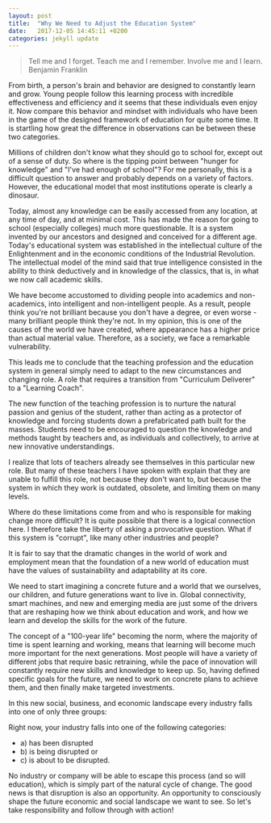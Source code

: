 ```yaml
---
layout: post
title:  "Why We Need to Adjust the Education System"
date:   2017-12-05 14:45:11 +0200
categories: jekyll update
---
```

> Tell me and I forget. Teach me and I remember. Involve me and I learn. Benjamin Franklin

From birth, a person's brain and behavior are designed to constantly learn and grow. Young people follow this learning process with incredible effectiveness and efficiency and it seems that these individuals even enjoy it. Now compare this behavior and mindset with individuals who have been in the game of the designed framework of education for quite some time. It is startling how great the difference in observations can be between these two categories.

Millions of children don't know what they should go to school for, except out of a sense of duty. So where is the tipping point between "hunger for knowledge" and "I've had enough of school"? For me personally, this is a difficult question to answer and probably depends on a variety of factors. However, the educational model that most institutions operate is clearly a dinosaur.

Today, almost any knowledge can be easily accessed from any location, at any time of day, and at minimal cost. This has made the reason for going to school (especially colleges) much more questionable. It is a system invented by our ancestors and designed and conceived for a different age. Today's educational system was established in the intellectual culture of the Enlightenment and in the economic conditions of the Industrial Revolution. The intellectual model of the mind said that true intelligence consisted in the ability to think deductively and in knowledge of the classics, that is, in what we now call academic skills. 

We have become accustomed to dividing people into academics and non-academics, into intelligent and non-intelligent people. As a result, people think you're not brilliant because you don't have a degree, or even worse - many brilliant people think they're not. In my opinion, this is one of the causes of the world we have created, where appearance has a higher price than actual material value. Therefore, as a society, we face a remarkable vulnerability.

This leads me to conclude that the teaching profession and the education system in general simply need to adapt to the new circumstances and changing role. A role that requires a transition from "Curriculum Deliverer" to a "Learning Coach". 

The new function of the teaching profession is to nurture the natural passion and genius of the student, rather than acting as a protector of knowledge and forcing students down a prefabricated path built for the masses. Students need to be encouraged to question the knowledge and methods taught by teachers and, as individuals and collectively, to arrive at new innovative understandings. 

I realize that lots of teachers already see themselves in this particular new role. But many of these teachers I have spoken with explain that they are unable to fulfill this role, not because they don't want to, but because the system in which they work is outdated, obsolete, and limiting them on many levels. 

Where do these limitations come from and who is responsible for making change more difficult? It is quite possible that there is a logical connection here. I therefore take the liberty of asking a provocative question. What if this system is "corrupt", like many other industries and people?

It is fair to say that the dramatic changes in the world of work and employment mean that the foundation of a new world of education must have the values of sustainability and adaptability at its core.

We need to start imagining a concrete future and a world that we ourselves, our children, and future generations want to live in. Global connectivity, smart machines, and new and emerging media are just some of the drivers that are reshaping how we think about education and work, and how we learn and develop the skills for the work of the future. 

The concept of a "100-year life" becoming the norm, where the majority of time is spent learning and working, means that learning will become much more important for the next generations. Most people will have a variety of different jobs that require basic retraining, while the pace of innovation will constantly require new skills and knowledge to keep up. So, having defined specific goals for the future, we need to work on concrete plans to achieve them, and then finally make targeted investments.

In this new social, business, and economic landscape every industry falls into one of only three groups:

Right now, your industry falls into one of the following categories:

* a) has been disrupted
* b) is being disrupted or
* c) is about to be disrupted. 

No industry or company will be able to escape this process (and so will education), which is simply part of the natural cycle of change. The good news is that disruption is also an opportunity. An opportunity to consciously shape the future economic and social landscape we want to see. So let's take responsibility and follow through with action!
